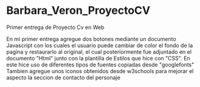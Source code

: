 # Barbara_Veron_ProyectoCV
Primer entrega de Proyecto Cv en Web

En mi primer entrega agregue dos botones mediante un documento Javascript con los cuales el usuario puede cambiar de color el fondo de la pagina y restaurarlo al original, el cual posteriormente fue adjuntado en el documento "Html" junto con la plantilla de Estilos que hice con "CSS". En este hice uso de  diferentes tipos de fuentes copiadas desde "googlefonts"
Tambien agregue unos iconos obtenidos desde w3schools para  mejorar el aspecto la seccion de contacto del personaje
